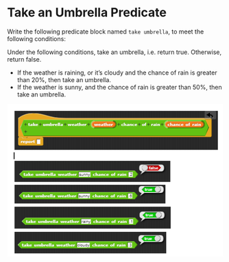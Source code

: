 # Take an Umbrella Predicate

Write the following predicate block named `take umbrella`, to meet the following conditions:

Under the following conditions, take an umbrella, i.e. return true. Otherwise, return false.

* If the weather is raining, or it’s cloudy and the chance of rain is greater than 20%, then take an umbrella.
* If the weather is sunny, and the chance of rain is greater than 50%, then take an umbrella.

![](../.gitbook/assets/image%20%28340%29.png)

